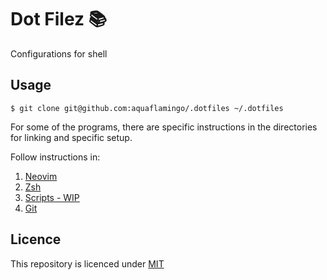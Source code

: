 # Dot Filez 📚

Configurations for shell

## Usage
```
$ git clone git@github.com:aquaflamingo/.dotfiles ~/.dotfiles
```

For some of the programs, there are specific instructions in the directories for linking and specific setup. 

Follow instructions in:
1. [Neovim](nvim/README.md)
2. [Zsh](zsh/README.md)
3. [Scripts - WIP](scripts/README.md)
4. [Git](git/README.md)

## Licence
This repository is licenced under [MIT](https://opensource.org/licenses/MIT)

